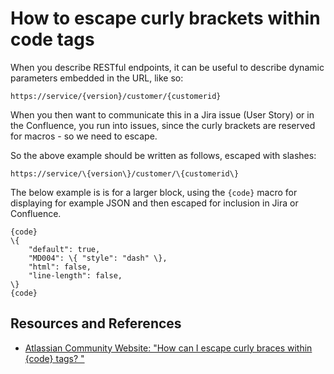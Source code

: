# How to escape curly brackets within code tags

When you describe RESTful endpoints, it can be useful to describe dynamic parameters embedded in the URL, like so: 

`https://service/{version}/customer/{customerid}`

When you then want to communicate this in a Jira issue (User Story) or in the Confluence, you run into issues, since the curly brackets are reserved for macros - so we need to escape.

So the above example should be written as follows, escaped with slashes:

`https://service/\{version\}/customer/\{customerid\}`

The below example is is for a larger block, using the `{code}` macro for displaying for example JSON and then escaped for inclusion in Jira or Confluence.

```
{code}
\{
    "default": true,
    "MD004": \{ "style": "dash" \},
    "html": false,
    "line-length": false,
\}
{code}
```

## Resources and References

- [Atlassian Community Website: "How can I escape curly braces within {code} tags? "](https://community.atlassian.com/t5/Confluence-questions/How-can-I-escape-curly-braces-within-code-tags/qaq-p/29147)
